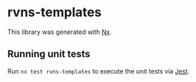 # rvns-templates

This library was generated with [Nx](https://nx.dev).

## Running unit tests

Run `nx test rvns-templates` to execute the unit tests via [Jest](https://jestjs.io).
